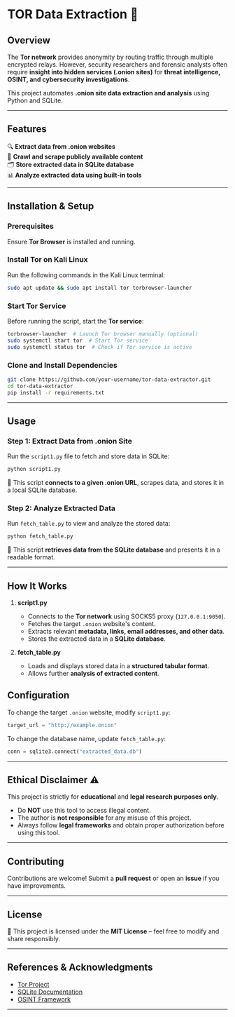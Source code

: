 # TOR Data Extraction 🚀  

## **Overview**  
The **Tor network** provides anonymity by routing traffic through multiple encrypted relays. However, security researchers and forensic analysts often require **insight into hidden services (.onion sites)** for **threat intelligence, OSINT, and cybersecurity investigations**.  

This project automates **.onion site data extraction and analysis** using Python and SQLite.  

---

## **Features**  
🔍 **Extract data from .onion websites**  
🔗 **Crawl and scrape publicly available content**  
🗂 **Store extracted data in SQLite database**  
📊 **Analyze extracted data using built-in tools**  

---

## **Installation & Setup**  

### **Prerequisites**  
Ensure **Tor Browser** is installed and running.  

### **Install Tor on Kali Linux**  
Run the following commands in the Kali Linux terminal:  

```bash
sudo apt update && sudo apt install tor torbrowser-launcher
```

### **Start Tor Service**  
Before running the script, start the **Tor service**:  

```bash
torbrowser-launcher  # Launch Tor browser manually (optional)
sudo systemctl start tor  # Start Tor service
sudo systemctl status tor  # Check if Tor service is active
```

### **Clone and Install Dependencies**  
```bash
git clone https://github.com/your-username/tor-data-extractor.git  
cd tor-data-extractor  
pip install -r requirements.txt  
```

---

## **Usage**  

### **Step 1: Extract Data from .onion Site**  
Run the `script1.py` file to fetch and store data in SQLite:  

```bash
python script1.py
```
📌 This script **connects to a given .onion URL**, scrapes data, and stores it in a local SQLite database.  

### **Step 2: Analyze Extracted Data**  
Run `fetch_table.py` to view and analyze the stored data:  

```bash
python fetch_table.py
```
📌 This script **retrieves data from the SQLite database** and presents it in a readable format.  

---

## **How It Works**  

1. **script1.py**  
   - Connects to the **Tor network** using SOCKS5 proxy (`127.0.0.1:9050`).  
   - Fetches the target `.onion` website's content.  
   - Extracts relevant **metadata, links, email addresses, and other data**.  
   - Stores the extracted data in a **SQLite database**.  

2. **fetch_table.py**  
   - Loads and displays stored data in a **structured tabular format**.  
   - Allows further **analysis of extracted content**.  


## **Configuration**  
To change the target `.onion` website, modify `script1.py`:  

```python
target_url = "http://example.onion"
```

To change the database name, update `fetch_table.py`:  

```python
conn = sqlite3.connect("extracted_data.db")
```

---

## **Ethical Disclaimer ⚠️**  
This project is strictly for **educational** and **legal research purposes only**.  
- Do **NOT** use this tool to access illegal content.  
- The author is **not responsible** for any misuse of this project.  
- Always follow **legal frameworks** and obtain proper authorization before using this tool.  

---

## **Contributing**  
Contributions are welcome! Submit a **pull request** or open an **issue** if you have improvements.  

---

## **License**  
📜 This project is licensed under the **MIT License** – feel free to modify and share responsibly.  

---

## **References & Acknowledgments**  
- [Tor Project](https://www.torproject.org/)  
- [SQLite Documentation](https://sqlite.org/)  
- [OSINT Framework](https://osintframework.com/)  

---
